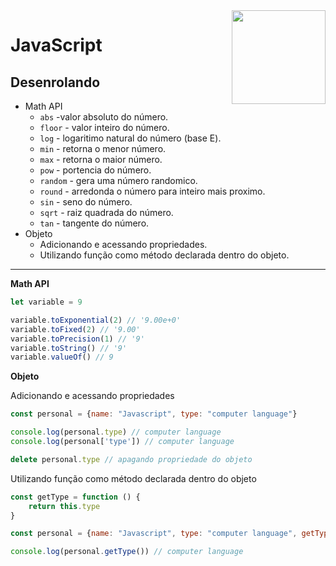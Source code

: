 <img src="https://i.ibb.co/M6nBBb0/mascote.png" align="right" width="150">

# JavaScript

## Desenrolando

- Math API
    - `abs` -valor absoluto do número.
    - `floor` - valor inteiro do número.
    - `log` - logaritimo natural do número (base E).
    - `min` - retorna o menor número.
    - `max` - retorna o maior número.
    - `pow` - portencia do número.
    - `random` - gera uma número randomico.
    - `round` - arredonda o número para inteiro mais proximo.
    - `sin` - seno do número.
    - `sqrt` - raiz quadrada do número.
    - `tan` - tangente do número.
- Objeto
    - Adicionando e acessando propriedades.
    - Utilizando função como método declarada dentro do objeto.

---

**Math API**

```Javascript
let variable = 9

variable.toExponential(2) // '9.00e+0'
variable.toFixed(2) // '9.00'
variable.toPrecision(1) // '9'
variable.toString() // '9'
variable.valueOf() // 9
```

**Objeto**

Adicionando e acessando propriedades

```Javascript
const personal = {name: "Javascript", type: "computer language"}

console.log(personal.type) // computer language
console.log(personal['type']) // computer language

delete personal.type // apagando propriedade do objeto
```

Utilizando função como método declarada dentro do objeto

```Javascript
const getType = function () {
    return this.type
}

const personal = {name: "Javascript", type: "computer language", getType: getType}

console.log(personal.getType()) // computer language
```